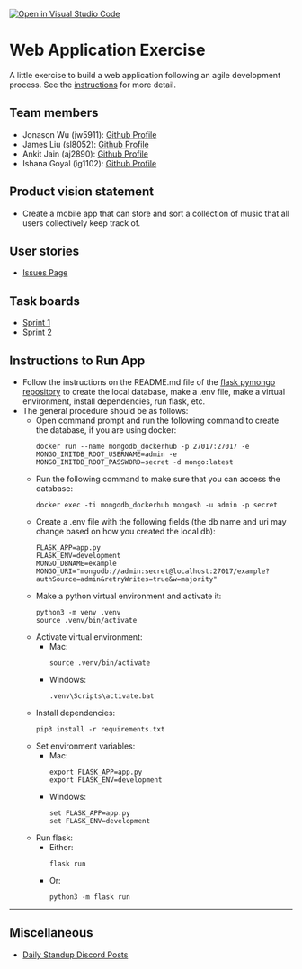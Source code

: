 [![Open in Visual Studio Code](https://classroom.github.com/assets/open-in-vscode-c66648af7eb3fe8bc4f294546bfd86ef473780cde1dea487d3c4ff354943c9ae.svg)](https://classroom.github.com/online_ide?assignment_repo_id=8874491&assignment_repo_type=AssignmentRepo)
# Web Application Exercise

A little exercise to build a web application following an agile development process. See the [instructions](instructions.md) for more detail.

## Team members

* Jonason Wu (jw5911): [Github Profile](https://github.com/JonasonWu)
* James Liu (sl8052): [Github Profile](https://github.com/liushuchen2025)
* Ankit Jain (aj2890): [Github Profile](https://github.com/ankit181818)
* Ishana Goyal (ig1102): [Github Profile](https://github.com/ishana-goyal)

## Product vision statement

* Create a mobile app that can store and sort a collection of music that all users collectively keep track of.

## User stories

* [Issues Page](https://github.com/software-students-fall2022/web-app-exercise-team-6-1/issues)

## Task boards

* [Sprint 1](https://github.com/orgs/software-students-fall2022/projects/15)
* [Sprint 2](https://github.com/orgs/software-students-fall2022/projects/33)

## Instructions to Run App

* Follow the instructions on the README.md file of the [flask pymongo repository](https://github.com/nyu-software-engineering/flask-pymongo-web-app-example) to create the local database, make a .env file, make a virtual environment, install dependencies, run flask, etc.
* The general procedure should be as follows:
    * Open command prompt and run the following command to create the database, if you are using docker: 
        ```
        docker run --name mongodb_dockerhub -p 27017:27017 -e MONGO_INITDB_ROOT_USERNAME=admin -e MONGO_INITDB_ROOT_PASSWORD=secret -d mongo:latest
        ```
    * Run the following command to make sure that you can access the database:
        ```
        docker exec -ti mongodb_dockerhub mongosh -u admin -p secret
        ```
    * Create a .env file with the following fields (the db name and uri may change based on how you created the local db):
        ```
        FLASK_APP=app.py
        FLASK_ENV=development
        MONGO_DBNAME=example
        MONGO_URI="mongodb://admin:secret@localhost:27017/example?authSource=admin&retryWrites=true&w=majority"
        ```
    * Make a python virtual environment and activate it:
        ```
        python3 -m venv .venv
        source .venv/bin/activate
        ```
    * Activate virtual environment:
        * Mac:
            ```
            source .venv/bin/activate
            ```
        * Windows:    
            ```
            .venv\Scripts\activate.bat
            ```
    * Install dependencies:
        ```
        pip3 install -r requirements.txt
        ```
    * Set environment variables:
        * Mac:
            ```
            export FLASK_APP=app.py
            export FLASK_ENV=development
            ```
        * Windows:
            ```
            set FLASK_APP=app.py
            set FLASK_ENV=development
            ```
    * Run flask:
        * Either:
            ```
            flask run
            ```
        * Or:
            ```
            python3 -m flask run
            ```

---

## Miscellaneous

* [Daily Standup Discord Posts](https://discord.com/channels/1014892538601152572/1031265004298715276)